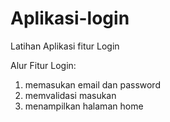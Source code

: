 # Aplikasi-login
Latihan Aplikasi fitur Login

Alur Fitur Login:
1. memasukan email dan password
2. memvalidasi masukan
3. menampilkan halaman home
